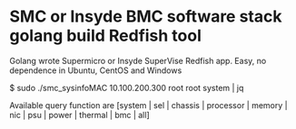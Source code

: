 # SMC or Insyde BMC software stack golang build Redfish tool
Golang wrote Supermicro or Insyde SuperVise Redfish app.  Easy, no dependence in Ubuntu, CentOS and Windows

$ sudo ./smc_sysinfoMAC 10.100.200.300 root root system | jq

Available query function are [system | sel | chassis | processor | memory | nic | psu | power | thermal | bmc | all]
